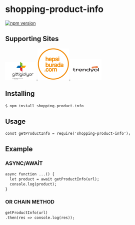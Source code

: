 # shopping-product-info

[![npm version](https://badge.fury.io/js/shopping-product-info.svg)](https://badge.fury.io/js/shopping-product-info)

## Supporting Sites
<p float="left">
  <a href="https://www.gittigidiyor.com" target="_blank"> <img src="img/gittigidiyor-logo.jpg" width="100"> <a/>
  <a href="https://www.hepsiburada.com" target="_blank"> <img src="img/hepsiburada-logo.png" width="100"> <a/>
  <a href="https://www.trendyol.com" target="_blank"> <img src="img/trendyol-logo.jpg" width="100"> <a/>
</p>

## Installing
```bash
$ npm install shopping-product-info
```

## Usage
```
const getProductInfo = require('shopping-product-info');
```

## Example
### ASYNC/AWAİT
```
async function ...() {
  let product = await getProductInfo(url);
  console.log(product);
}
```
### OR CHAIN METHOD
```
getProductInfo(url)
.then(res => console.log(res));
```

